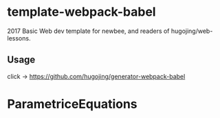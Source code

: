 # template-webpack-babel

2017 Basic Web dev template for newbee, and readers of hugojing/web-lessons.

## Usage

click → https://github.com/hugojing/generator-webpack-babel
# ParametriceEquations
